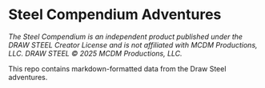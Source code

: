 # Steel Compendium Adventures

_The Steel Compendium is an independent product published under the DRAW STEEL Creator License and is not affiliated with MCDM Productions, LLC. DRAW STEEL © 2025 MCDM Productions, LLC._

This repo contains markdown-formatted data from the Draw Steel adventures.